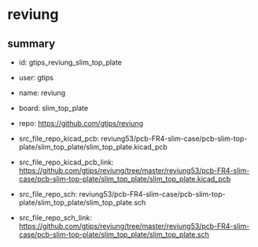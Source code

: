 # reviung
 
## summary 
* id: gtips_reviung_slim_top_plate
* user: gtips
* name: reviung
* board: slim_top_plate
* repo: https://github.com/gtips/reviung
* src_file_repo_kicad_pcb: reviung53/pcb-FR4-slim-case/pcb-slim-top-plate/slim_top_plate/slim_top_plate.kicad_pcb
* src_file_repo_kicad_pcb_link: https://github.com/gtips/reviung/tree/master/reviung53/pcb-FR4-slim-case/pcb-slim-top-plate/slim_top_plate/slim_top_plate.kicad_pcb


* src_file_repo_sch: reviung53/pcb-FR4-slim-case/pcb-slim-top-plate/slim_top_plate/slim_top_plate.sch
* src_file_repo_sch_link: https://github.com/gtips/reviung/tree/master/reviung53/pcb-FR4-slim-case/pcb-slim-top-plate/slim_top_plate/slim_top_plate.sch






